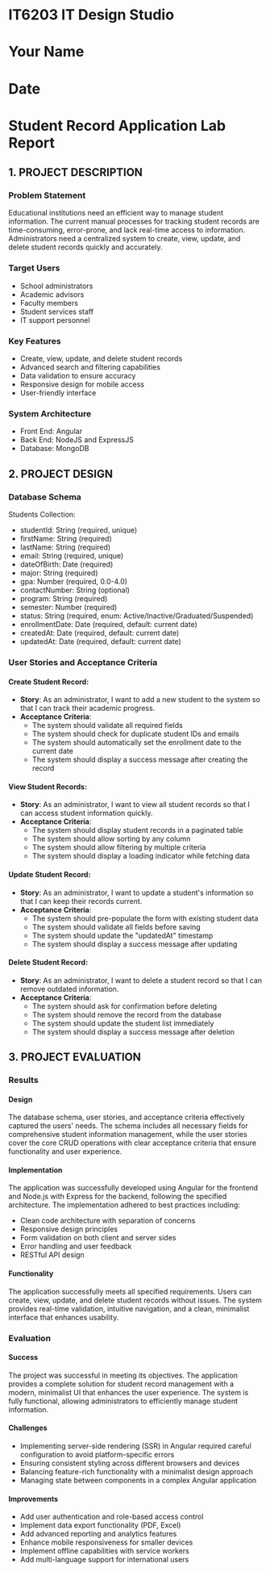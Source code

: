 # IT6203 IT Design Studio
# Your Name
# Date

# Student Record Application Lab Report

## 1. PROJECT DESCRIPTION

### Problem Statement
Educational institutions need an efficient way to manage student information. The current manual processes for tracking student records are time-consuming, error-prone, and lack real-time access to information. Administrators need a centralized system to create, view, update, and delete student records quickly and accurately.

### Target Users
- School administrators
- Academic advisors
- Faculty members
- Student services staff
- IT support personnel

### Key Features
- Create, view, update, and delete student records
- Advanced search and filtering capabilities
- Data validation to ensure accuracy
- Responsive design for mobile access
- User-friendly interface

### System Architecture
- Front End: Angular
- Back End: NodeJS and ExpressJS
- Database: MongoDB

## 2. PROJECT DESIGN

### Database Schema
Students Collection:
- studentId: String (required, unique)
- firstName: String (required)
- lastName: String (required)
- email: String (required, unique)
- dateOfBirth: Date (required)
- major: String (required)
- gpa: Number (required, 0.0-4.0)
- contactNumber: String (optional)
- program: String (required)
- semester: Number (required)
- status: String (required, enum: Active/Inactive/Graduated/Suspended)
- enrollmentDate: Date (required, default: current date)
- createdAt: Date (required, default: current date)
- updatedAt: Date (required, default: current date)

### User Stories and Acceptance Criteria

#### Create Student Record:
- **Story**: As an administrator, I want to add a new student to the system so that I can track their academic progress.
- **Acceptance Criteria**: 
  - The system should validate all required fields
  - The system should check for duplicate student IDs and emails
  - The system should automatically set the enrollment date to the current date
  - The system should display a success message after creating the record

#### View Student Records:
- **Story**: As an administrator, I want to view all student records so that I can access student information quickly.
- **Acceptance Criteria**: 
  - The system should display student records in a paginated table
  - The system should allow sorting by any column
  - The system should allow filtering by multiple criteria
  - The system should display a loading indicator while fetching data

#### Update Student Record:
- **Story**: As an administrator, I want to update a student's information so that I can keep their records current.
- **Acceptance Criteria**: 
  - The system should pre-populate the form with existing student data
  - The system should validate all fields before saving
  - The system should update the "updatedAt" timestamp
  - The system should display a success message after updating

#### Delete Student Record:
- **Story**: As an administrator, I want to delete a student record so that I can remove outdated information.
- **Acceptance Criteria**: 
  - The system should ask for confirmation before deleting
  - The system should remove the record from the database
  - The system should update the student list immediately
  - The system should display a success message after deletion

## 3. PROJECT EVALUATION

### Results

#### Design
The database schema, user stories, and acceptance criteria effectively captured the users' needs. The schema includes all necessary fields for comprehensive student information management, while the user stories cover the core CRUD operations with clear acceptance criteria that ensure functionality and user experience.

#### Implementation
The application was successfully developed using Angular for the frontend and Node.js with Express for the backend, following the specified architecture. The implementation adhered to best practices including:
- Clean code architecture with separation of concerns
- Responsive design principles
- Form validation on both client and server sides
- Error handling and user feedback
- RESTful API design

#### Functionality
The application successfully meets all specified requirements. Users can create, view, update, and delete student records without issues. The system provides real-time validation, intuitive navigation, and a clean, minimalist interface that enhances usability.

### Evaluation

#### Success
The project was successful in meeting its objectives. The application provides a complete solution for student record management with a modern, minimalist UI that enhances the user experience. The system is fully functional, allowing administrators to efficiently manage student information.

#### Challenges
- Implementing server-side rendering (SSR) in Angular required careful configuration to avoid platform-specific errors
- Ensuring consistent styling across different browsers and devices
- Balancing feature-rich functionality with a minimalist design approach
- Managing state between components in a complex Angular application

#### Improvements
- Add user authentication and role-based access control
- Implement data export functionality (PDF, Excel)
- Add advanced reporting and analytics features
- Enhance mobile responsiveness for smaller devices
- Implement offline capabilities with service workers
- Add multi-language support for international users 